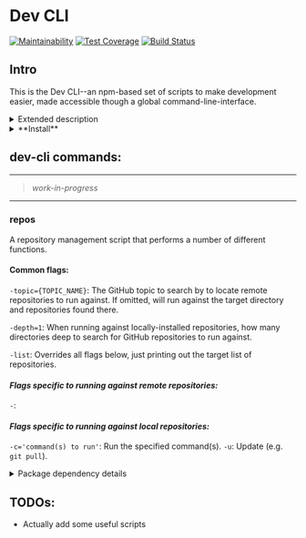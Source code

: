 # Dev CLI

[![Maintainability](https://api.codeclimate.com/v1/badges/84afc823b7f3426f7614/maintainability)](https://codeclimate.com/github/skye2k2/dev-cli/maintainability) [![Test Coverage](https://api.codeclimate.com/v1/badges/84afc823b7f3426f7614/test_coverage)](https://codeclimate.com/github/skye2k2/dev-cli/test_coverage) [![Build Status](https://travis-ci.com/skye2k2/dev-cli.svg?branch=master)](https://travis-ci.com/skye2k2/dev-cli)

## Intro

This is the Dev CLI--an npm-based set of scripts to make development easier, made accessible though a global command-line-interface.

<details>
<summary>Extended description</summary>

As an engineer responsible for the maintenance of > 50 disparate repositories, I need to be able to manage things quickly. Some tasks are easily repetitive, but time-consuming. Other tasks require multi-stage commands or various levels of data aggregation. This CLI is meant to ease that strain by automating the various bits and pieces.

</details>

<details>
<summary>**Install**</summary>

### Install with npm
Installing globally will give you access to the `dev` command in your terminal.

```bash
npm i -g skye2k2/dev-cli
```

### Install with Yarn (if desired)
If you haven't already installed `yarn`, do so as instructed here:

https://yarnpkg.com/en/docs/install

Then run:

```bash
yarn global add https://github.com/skye2k2/dev-cli.git
```

</details>

## dev-cli commands:

---

> _work-in-progress_

---

### repos

A repository management script that performs a number of different functions.

#### Common flags:

`-topic={TOPIC_NAME}`: The GitHub topic to search by to locate remote repositories to run against. If omitted, will run against the target directory and repositories found there.

`-depth=1`: When running against locally-installed repositories, how many directories deep to search for GitHub repositories to run against.

`-list`: Overrides all flags below, just printing out the target list of repositories.

#### _Flags specific to running against remote repositories:_

`-`:

#### _Flags specific to running against local repositories:_

`-c='command(s) to run'`: Run the specified command(s).
`-u`: Update (e.g. `git pull`).

<details>
<summary>Package dependency details</summary>

- boxen, got, inquirer, netrc, ora, semver-diff are required by checkIfOutdated, which determines if the installed version of dev-cli is outdated and manages the self-update process.

</details>

## TODOs:

- Actually add some useful scripts
